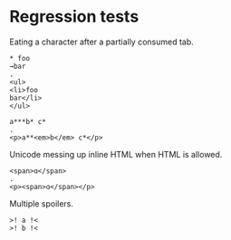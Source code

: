 # Regression tests

Eating a character after a partially consumed tab.

```````````````````````````````` example
* foo
→bar
.
<ul>
<li>foo
bar</li>
</ul>
````````````````````````````````

```````````````````````````````` example
a***b* c*
.
<p>a**<em>b</em> c*</p>
````````````````````````````````

Unicode messing up inline HTML when HTML is allowed.
```````````````````````````````` example
<span>ɑ</span>
.
<p><span>ɑ</span></p>
````````````````````````````````

Multiple spoilers.
```````````````````````````````` example
>! a !<
>! b !<
````````````````````````````````
